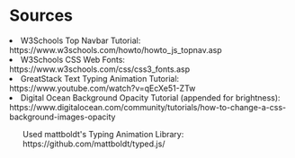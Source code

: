 <h1>Sources</h1>
<list>
<li>W3Schools Top Navbar Tutorial: https://www.w3schools.com/howto/howto_js_topnav.asp</li>
<li>W3Schools CSS Web Fonts: https://www.w3schools.com/css/css3_fonts.asp</li>
<li>GreatStack Text Typing Animation Tutorial: https://www.youtube.com/watch?v=qEcXe51-ZTw
<li>Digital Ocean Background Opacity Tutorial (appended for brightness): https://www.digitalocean.com/community/tutorials/how-to-change-a-css-background-images-opacity</li>
<ol>Used mattboldt's Typing Animation Library: https://github.com/mattboldt/typed.js/</ol>
</list>
